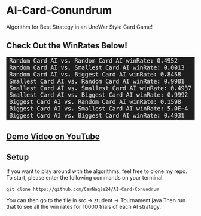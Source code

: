 # AI-Card-Conundrum
Algorithm for Best Strategy in an UnoWar Style Card Game!

## Check Out the WinRates Below!

<img src="Code/assets/WinRate.png" width="600">

## <a href="https://www.youtube.com/watch?v=UNz9k9E9IWM"> Demo Video on YouTube </a>

## Setup

If you want to play around with the algorithms, feel free to clone my repo. To start, please enter the following commands on your terminal:

```
git clone https://github.com/CamNagle24/AI-Card-Conundrum
```

You can then go to the file in src -> student -> Tournament.java 
Then run that to see all the win rates for 10000 trials of each AI strategy.